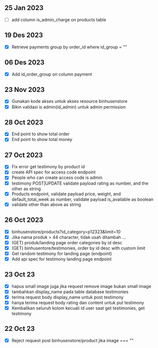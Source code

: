 
<!-- 
- [ ] Tidak boleh hapus category jika ada produk yang masih menggunakan produk tersebut
- [ ] Consider to return 1 image when request products
- [ ] Jangan boleh update paymet jika pembayaran > tagihan
- [ ] Try to update the password on unit testing, old password must be valid
- [ ] Jangan bolehkan update harga product jika produk sudah pernah dipesan
- [ ] Amankan end point/user/register
- [ ] Buat endpoint untuk mendapatkan nomor hp admin
- [ ] Create index on column my_report_base_item.last_used
- [ ] Create index on column my_report_base_report_file.periode
- [ ] Create index on column my_report_base_stock.parent
- [ ] Create index on column my_report_base_clock.parent
- [ ] Create index on column my_report_problem.tanggal_mulai
- [ ] Create index on column my_report_problem.supervisor_id
- [ ] Create index on column my_report_problem.warehouse_id
- [ ] Create index on column my_report_document.periode
- [ ] Check all critical endpoint and implement the access code request
- [ ] Periksa lagi event truncate table index di database
- [ ] endpoint untuk dapatkan order by group_id
- [ ] Endpoint to Retrieve payments that has group_id
- [ ] Create multiple order as group
  - [ ] Make sure that each order has same phone number (Throw error if not)
  - [ ] the group_id must be the smallest id
  - [ ] Inert the id group to payment list too

- [ ] Create table to store a message (message to send to user whatsapp)
  - [ ] We need this columns, id, category, phone, message, date_created (The category will use as grouping what appliaction it message for, it can be binhusenstore, myreport, or etc)
  - [ ] We should remove the message where date_created > 7 days
 -->

## 25 Jan 2023
- [ ] add column is_admin_charge on products table

## 19 Des 2023
- [x] Retrieve payments group by order_id where id_group = ""

## 06 Des 2023
- [x] Add id_order_group on column payment

## 23 Nov 2023
- [x] Gunakan kode akses untuk akses resource binhusenstore
- [x] Bikin validasi is admin(id_admin) untuk admin permission

## 28 Oct 2023
- [x] End point to show total order
- [x] End point to show total money

## 27 Oct 2023
- [x] Fix error get testimony by product id
- [x] create API spec for access code endpoint
- [x] People who can create access code is admin
- [x] testimony POST|UPDATE validate payload rating as number, and the other as string
- [x] Products endpoint, validate payload price, weight, and default_total_week as number, validate payload is_available as boolean
- [x] validate other than above as string

## 26 Oct 2023
- [x] binhusenstore/products?id_category=p12323&limit=10
- [x] Jika nama produk > 44 character, tidak usah ditambah ...
- [x] (GET) produk/landing page order categories by id desc
- [x] (GET) binhusentore/testimonies, order by id desc with custom limit
- [x] Get random testimony for landing page (endpoint)
- [x] Add api spec for testimony landing page endpoint

## 23 Oct 23
- [x] hapus small image juga jika request remove image bukan small image
- [x] tambahkan display_name pada table database testimonies
- [x] terima request body display_name untuk post testimony
- [x] hanya terima request body rating dan content untuk put testimony
- [x] Kembalikan seluruh kolom kecuali id user saat get testimonies, get testimony

## 22 Oct 23

- [x] Reject request post binhusenstore/product jika image === ""